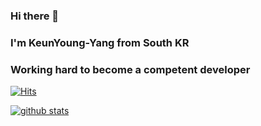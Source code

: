 ### Hi there 👋
### I'm KeunYoung-Yang from South KR
### Working hard to become a competent developer

[![Hits](https://hits.seeyoufarm.com/api/count/incr/badge.svg?url=https%3A%2F%2Fgithub.com%2FBernard-yang1991&count_bg=%2379C83D&title_bg=%23555555&icon=linux.svg&icon_color=%230020F9&title=hits&edge_flat=false)](https://hits.seeyoufarm.com)

[![github stats](https://github-readme-stats.vercel.app/api?username={KeunYoung-Yang(string)})](https://github.com/anuraghazra/github-readme-stats)

<!--
**Bernard-yang1991/Bernard-yang1991** is a ✨ _special_ ✨ repository because its `README.md` (this file) appears on your GitHub profile.




